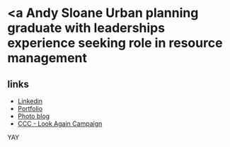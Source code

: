 # <a Andy Sloane </a>Urban planning graduate with leaderships experience seeking role in resource management




 
## links 
-  [Linkedin](https://www.linkedin.com/in/andysloane)
-  [Portfolio](https://readymag.com/u98679279/andysloane/)
-  [Photo blog](http://andy-in-nz.tumblr.com/)
-  [CCC - Look Again Campaign](https://www.youtube.com/watch?v=6Mei7Nr9bRs)

 


<span class="label label-success">YAY</span>

